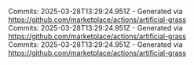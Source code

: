 Commits: 2025-03-28T13:29:24.951Z - Generated via https://github.com/marketplace/actions/artificial-grass
<br>
Commits: 2025-03-28T13:29:24.951Z - Generated via https://github.com/marketplace/actions/artificial-grass
<br>
Commits: 2025-03-28T13:29:24.951Z - Generated via https://github.com/marketplace/actions/artificial-grass
<br>
